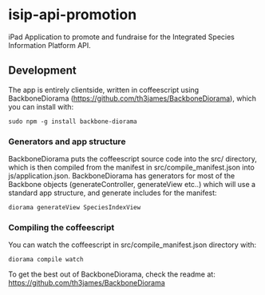 # isip-api-promotion

iPad Application to promote and fundraise for the Integrated Species Information Platform API.

## Development
The app is entirely clientside, written in coffeescript using BackboneDiorama (https://github.com/th3james/BackboneDiorama), which you can install with:

    sudo npm -g install backbone-diorama

### Generators and app structure
BackboneDiorama puts the coffeescript source code into the src/ directory, which is then compiled from the manifest in src/compile\_manifest.json into js/application.json. BackboneDiorama has generators for most of the Backbone objects (generateController, generateView etc..) which will use a standard app structure, and generate includes for the manifest:

    diorama generateView SpeciesIndexView

### Compiling the coffeescript
You can watch the coffeescript in src/compile\_manifest.json directory with:

    diorama compile watch

To get the best out of BackboneDiorama, check the readme at: https://github.com/th3james/BackboneDiorama
